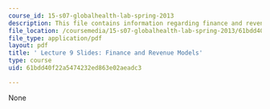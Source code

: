 ```yaml
---
course_id: 15-s07-globalhealth-lab-spring-2013
description: This file contains information regarding finance and revenue models.
file_location: /coursemedia/15-s07-globalhealth-lab-spring-2013/61bdd40f22a5474232ed863e02aeadc3_MIT15_S07S13_lec9.pdf
file_type: application/pdf
layout: pdf
title: ' Lecture 9 Slides: Finance and Revenue Models'
type: course
uid: 61bdd40f22a5474232ed863e02aeadc3

---
```

None